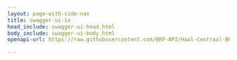 ```yaml
---
layout: page-with-side-nav
title: swagger-ui-io
head_include: swagger-ui-head.html
body_include: swagger-ui-body.html
openapi-url: https://raw.githubusercontent.com/BRP-API/Haal-Centraal-BRP-bevragen/develop/specificatie/genereervariant/openapi.yaml

---
```

<div id="swagger-ui"></div>
